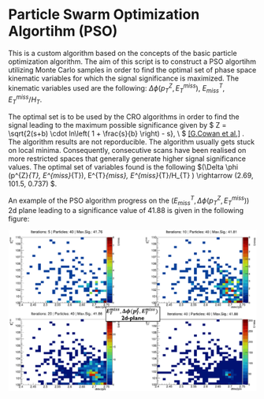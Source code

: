 

# Particle Swarm Optimization Algortihm (PSO)

This is a custom algorithm based on the concepts of the basic particle optimization 
algorithm. The aim of this script is to construct a PSO algortihm utilizing Monte Carlo samples in order to find the 
optimal set of phase space kinematic variables for which the signal significance is 
maximized. The kinematic variables used are the following: $\Delta \phi (p^{Z}_{T}, E^{miss}_{T})$, $E^{T}_{miss}$, $E^{miss}_{T}/H_{T}$.

The optimal set is to be used by the CRO algorithms in order to find the signal leading to the maximum possible significance given by $ Z = \sqrt{2(s+b) \cdot ln\left( 1 + \frac{s}{b} \right) - s}, \ $ [[G.Cowan et al.]](https://arxiv.org/abs/1007.1727)
. The algorithm results are not reporducible. The algorithm usually gets stuck on local minima. Consequently, consecutive scans have been realised on more restricted spaces that generally generate higher signal significance values. The optimal set of variables found is the following $(\Delta \phi (p^{Z}_{T}, E^{miss}_{T}), E^{T}_{miss}, E^{miss}_{T}/H_{T} ) \rightarrow (2.69, 101.5, 0.737) $. 
 
An example of the PSO algorithm progress on the $(E^{T}_{miss},\Delta \phi(p^{Z}_{T}, E^{miss}_{T}))$ 2d plane leading to a significance value of 41.88 is given in the following figure:

![PSO progress](./PSO_progress.png)
